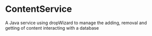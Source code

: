 # ContentService
A Java service using dropWizard to manage the adding, removal and getting of content interacting with a database
